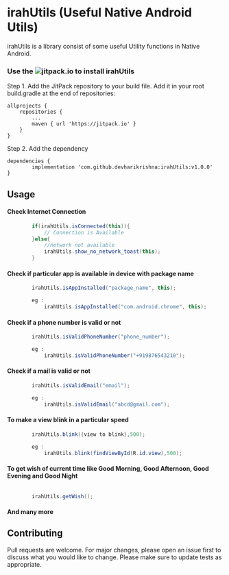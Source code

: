 # irahUtils (Useful Native Android Utils)

irahUtils is a library consist of some useful Utility functions in Native Android.

### Use the ![jitpack.io](https://jitpack.io) to install irahUtils

Step 1. Add the JitPack repository to your build file. Add it in your root build.gradle at the end of repositories:

	allprojects {
		repositories {
			...
			maven { url 'https://jitpack.io' }
		}
	}

  Step 2. Add the dependency

  	dependencies {
	        implementation 'com.github.devharikrishna:irahUtils:v1.0.0'
	}

## Usage

#### Check Internet Connection

```java
        if(irahUtils.isConnected(this)){
            // Connection is Available
        }else{
            //network not available
            irahUtils.show_no_network_toast(this);
        }

```

#### Check if particular app is available in device with package name

```java
        irahUtils.isAppInstalled("package_name", this);

        eg : 
            irahUtils.isAppInstalled("com.android.chrome", this);
```

#### Check if a phone number is valid or not
```java
        irahUtils.isValidPhoneNumber("phone_number");

        eg : 
            irahUtils.isValidPhoneNumber("+919876543210");
```

#### Check if a mail is valid or not
```java
        irahUtils.isValidEmail("email");

        eg : 
            irahUtils.isValidEmail("abcd@gmail.com");
```


#### To make a view blink in a particular speed
```java
        irahUtils.blink({view to blink},500);

        eg : 
            irahUtils.blink(findViewById(R.id.view),500);
```

#### To get wish of current time like Good Morning, Good Afternoon, Good Evening and Good Night
```java

        irahUtils.getWish();

```



#### And many more

## Contributing
Pull requests are welcome. For major changes, please open an issue first to discuss what you would like to change.
Please make sure to update tests as appropriate.
